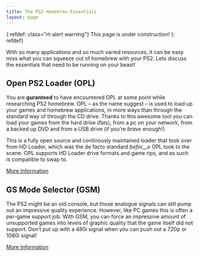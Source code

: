 ```yaml
---
title: The PS2 Homebrew Essentials
layout: page
---
```


{:refdef: class="rt-alert warning"}
This page is under construction!
{: refdef}

With so many applications and so much varied resources, it can be easy miss what you can squeeze out of homebrew with your PS2. Lets discuss the essentials that need to be running on your beast!

## Open PS2 Loader (OPL)

You are **guranteed** to have encountered OPL at some point while researching PS2 homebrew. OPL – as the name suggest – is used to load up your games and homebrew applications, in more ways than through the standard way of through the CD drive. Thanks to this awesome tool you can load your games from the hard drive (fats), from a pc on your network, from a backed up DVD and from a USB drive (if you’re _brave_ enough!).

This is a fully open source and continously maintained loader that took over from HD Loader, which was the de facto standard _befor__e_ OPL took to the scene. OPL supports HD Loader drive formats and game rips, and as such is compatible to swap to.

<div class="text-center">
	<p class="rt-button"><a href="{% link ps2/apps/opl.md %}">More Information</a></p>
</div>

## GS Mode Selector (GSM)

The PS2 might be an old console, but those analogue signals can still pump out an impressive quality experience. However, like PC games this is often a per-game support job. With GSM, you can force an impressive amount of unsupported games into levels of graphic quality that the game itself did not support. Don’t put up with a 480i signal when you can push out a 720p or 1080i signal!

<div class="text-center">
	<p class="rt-button"><a href="{% link ps2/apps/gsm.md %}">More Information</a></p>
</div>
